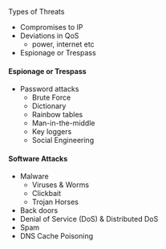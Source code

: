 Types of Threats
- Compromises to IP
- Deviations in QoS
  - power, internet etc
- Espionage or Trespass

#### Espionage or Trespass
- Password attacks
  - Brute Force
  - Dictionary
  - Rainbow tables
  - Man-in-the-middle
  - Key loggers
  - Social Engineering
 
#### Software Attacks
- Malware
  - Viruses & Worms
  - Clickbait
  - Trojan Horses
- Back doors
- Denial of Service (DoS) & Distributed DoS
- Spam
- DNS Cache Poisoning
